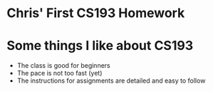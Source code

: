 # Chris' First CS193 Homework

# Some things I like about CS193
- The class is good for beginners
- The pace is not too fast (yet)
- The instructions for assignments are detailed and easy to follow


